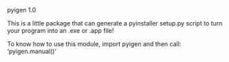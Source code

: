 pyigen 1.0

This is a little package that can generate a pyinstaller setup.py script to turn your program into an .exe or .app file!

To know how to use this module, import pyigen and then call: ‘pyigen.manual()’
